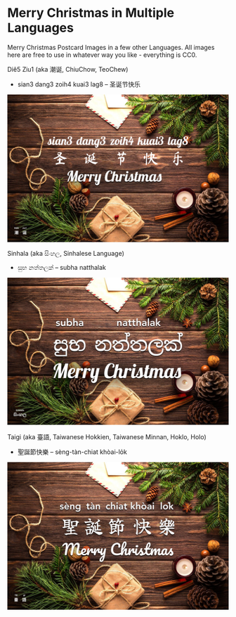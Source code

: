 # Merry Christmas in Multiple Languages
Merry Christmas Postcard Images in a few other Languages.
All images here are free to use in whatever way you like - everything is CC0.

Diê5 Ziu1 (aka 潮诞, ChiuChow, TeoChew)

- sian3 dang3 zoih4 kuai3 lag8 – 圣诞节快乐

![Merry Christmas in ChiuChow](https://raw.githubusercontent.com/hanleyweng/Merry-Christmas-Languages/main/Merry%20Christmas%20-%20Die%20Ziu%2C%20TeoChew%2C%20ChiuChow%20-%20sian3%20dang3%20zoih4%20kuai3%20lag8.png)

Sinhala (aka සිංහල, Sinhalese Language)

- සුභ නත්තලක් – subha natthalak

![Merry Christmas in Sinhala](https://raw.githubusercontent.com/hanleyweng/Merry-Christmas-Languages/main/Merry%20Christmas%20-%20Sinhalese%20-%20subha%20natthalak%20-%20%E0%B7%83%E0%B7%94%E0%B6%B7%20%E0%B6%B1%E0%B6%AD%E0%B7%8A%E0%B6%AD%E0%B6%BD%E0%B6%9A%E0%B7%8A.png)

Taigi (aka 臺語, Taiwanese Hokkien, Taiwanese Minnan, Hoklo, Holo)

- 聖誕節快樂 – sèng-tàn-chiat khòai-lo̍k

![Merry Christmas in Taiwanese Hokkien](https://raw.githubusercontent.com/hanleyweng/Merry-Christmas-Languages/main/Merry%20Christmas%20-%20Taigi%20-%20Taiwanese%20Hokkien%2C%20Taiwanese%20Minnan%2C%20Hoklo%2C%20Holo%20-%20s%C3%A8ng-t%C3%A0n-chiat%20kh%C3%B2ai-lo%CC%8Dk.png)
